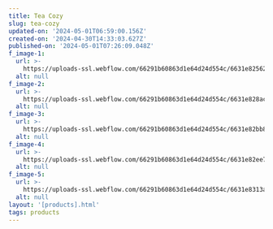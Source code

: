```yaml
---
title: Tea Cozy
slug: tea-cozy
updated-on: '2024-05-01T06:59:00.156Z'
created-on: '2024-04-30T14:33:03.627Z'
published-on: '2024-05-01T07:26:09.048Z'
f_image-1:
  url: >-
    https://uploads-ssl.webflow.com/66291b60863d1e64d24d554c/6631e82562e49cd56c034134_tea-cozy.webp
  alt: null
f_image-2:
  url: >-
    https://uploads-ssl.webflow.com/66291b60863d1e64d24d554c/6631e828ac2b58c3875e3dac_81dRQQDq9VL._UF1000%2C1000_QL80_.jpg
  alt: null
f_image-3:
  url: >-
    https://uploads-ssl.webflow.com/66291b60863d1e64d24d554c/6631e82bb8e04b1c08fa6311_dark_green_aran_cardigan_tea_cozy_1_800.jpg
  alt: null
f_image-4:
  url: >-
    https://uploads-ssl.webflow.com/66291b60863d1e64d24d554c/6631e82ee78668b308f6f687_images.jpeg
  alt: null
f_image-5:
  url: >-
    https://uploads-ssl.webflow.com/66291b60863d1e64d24d554c/6631e8313a4d4ddd28a61a0e_SCC0537-003564M.webp
  alt: null
layout: '[products].html'
tags: products
---
```



